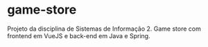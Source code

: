 # game-store
Projeto da disciplina de Sistemas de Informação 2. Game store com frontend em VueJS e back-end em Java e Spring.
